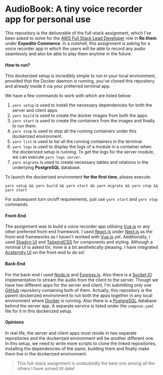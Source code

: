 # AudioBook: A tiny voice recorder app for personal use

This repository is the deliverable of the full-stack assignment, which I've been asked to solve for the [AWS Full Stack Lead Developer](https://apply.workable.com/expedite-commerce/j/3FC3A6AEB0/) role in **Re:them** under **Expedite Commerce**. In a nutshell, this assignment is asking for a voice recorder app in which the users will be able to record any audio seamlessly and also be able to play them anytime in the future.

#### How to run?

This dockerized setup is incredibly simple to run in your local environment, provided that the Docker daemon is running, you've cloned this repository and already inside it via your preferred terminal app.

We have a few commands to work with which are listed below:

1. `yarn setup` is used to install the necessary dependencies for both the server and client apps.
2. `yarn build` is used to create the docker images from both the apps.
3. `yarn start` is used to create the containers from the images and finally to run them.
4. `yarn stop` is used to stop all the running containers under this dockerized environment.
5. `yarn list` is used to list all the running containers in the terminal.
6. `yarn logs` is used to display the logs of a module in a container when the dockerized setup is running. To get the logs for the server module, we can execute `yarn logs server`.
7. `yarn migrate` is used to create necessary tables and relations in the underlying **PostgreSQL** database.

To launch the dockerized environment **for the first time**, please execute:

```
yarn setup && yarn build && yarn start && yarn migrate && yarn stop && yarn start
```

For subsequent turn on/off requirements, just use `yarn start` and `yarn stop` commands.

#### Front-End

The assignment was to build a voice recorder app utilising [Vue.js](https://vuejs.org/) or any other preferred front-end framework. I used [React.js](https://react.dev/) under [Next.js](https://nextjs.org/) as the front-end frameworks as I haven't worked with [Vue.js](https://vuejs.org/) yet. Additionally, I used [Shadcn UI](https://ui.shadcn.com/) and [TailwindCSS](https://tailwindcss.com/) for components and styling. Although a minimal UI is asked for, mine is a bit aesthetically pleasing. I have integrated [Aceternity UI](https://ui.aceternity.com/) on the front-end to do so!

#### Back-End

For the back-end I used [Node.js](https://nodejs.org/en) and [Express.js](https://expressjs.com/). Also there is a [Socket.IO](https://socket.io/) implementation to stream the audio from the client to the server.  Though we have two different apps for the server and client, I'm submitting only one [GitHub](https://github.com/arkachego/audiobook) repository containing both of them. Actually, this repository is the parent dockerized environment to run both the apps together in any local environment where [Docker](https://www.docker.com/) is running. Also there is a [PostgreSQL](https://www.postgresql.org/) database behind the server app. A separate service is listed under the `compose.yaml` file for it in this dockerized setup.

#### Opinions

In real life, the server and client apps must reside in two separate repositories and the dockerized environment will be another different one. In this setup, we need to write more scripts to clone the linked repositories, installing the dependencies of the same, building them and finally make them live in the dockerized environment. 

> This full-stack assignment is undoubedly the best one among all the others I have solved till date!
